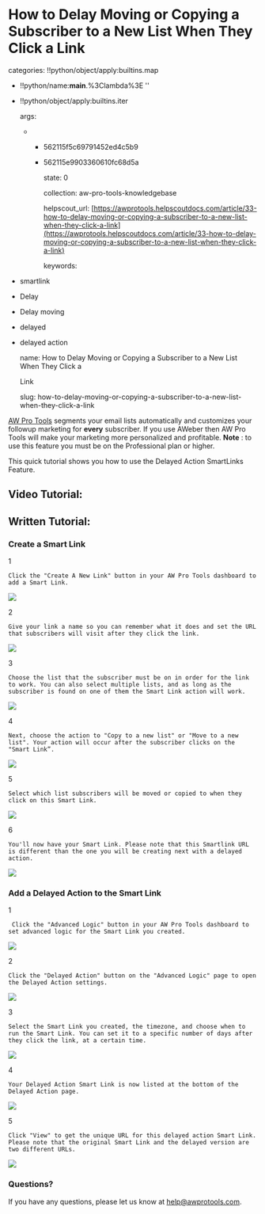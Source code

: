 # How to Delay Moving or Copying a Subscriber to a New List When They Click a Link

categories: !!python/object/apply:builtins.map

* !!python/name:**main**.%3Clambda%3E ''
* !!python/object/apply:builtins.iter

  args:

  * * 562115f5c69791452ed4c5b9
    * 562115e9903360610fc68d5a

      state: 0

      collection: aw-pro-tools-knowledgebase

      helpscout\_url: [https://awprotools.helpscoutdocs.com/article/33-how-to-delay-moving-or-copying-a-subscriber-to-a-new-list-when-they-click-a-link](https://awprotools.helpscoutdocs.com/article/33-how-to-delay-moving-or-copying-a-subscriber-to-a-new-list-when-they-click-a-link)

      keywords:

* smartlink
* Delay
* Delay moving
* delayed
* delayed action

  name: How to Delay Moving or Copying a Subscriber to a New List When They Click a

  Link

  slug: how-to-delay-moving-or-copying-a-subscriber-to-a-new-list-when-they-click-a-link

[AW Pro Tools](https://awprotools.com/) segments your email lists automatically and customizes your followup marketing for **every** subscriber. If you use AWeber then AW Pro Tools will make your marketing more personalized and profitable. **Note** : to use this feature you must be on the Professional plan or higher.

This quick tutorial shows you how to use the Delayed Action SmartLinks Feature.

## Video Tutorial:

## Written Tutorial:

### Create a Smart Link

1

```text
Click the "Create A New Link" button in your AW Pro Tools dashboard to add a Smart Link.
```

![](https://d33v4339jhl8k0.cloudfront.net/docs/assets/53974d6ce4b0c76107b109d1/images/552eebc9e4b0ac24a832b205/file-oEkzLkmRf6.png)

2

```text
Give your link a name so you can remember what it does and set the URL that subscribers will visit after they click the link.
```

![](https://d33v4339jhl8k0.cloudfront.net/docs/assets/53974d6ce4b0c76107b109d1/images/552eebd1e4b0ac24a832b206/file-1VDspNHKRz.png)

3

```text
Choose the list that the subscriber must be on in order for the link to work. You can also select multiple lists, and as long as the subscriber is found on one of them the Smart Link action will work.
```

![](https://d33v4339jhl8k0.cloudfront.net/docs/assets/53974d6ce4b0c76107b109d1/images/552eebdbe4b0ac24a832b208/file-LvxOzT4oki.png)

4

```text
Next, choose the action to "Copy to a new list" or "Move to a new list". Your action will occur after the subscriber clicks on the "Smart Link”.
```

![](https://d33v4339jhl8k0.cloudfront.net/docs/assets/53974d6ce4b0c76107b109d1/images/552eebe6e4b02f603f687d2c/file-e56hlXMuUw.png)

5

```text
Select which list subscribers will be moved or copied to when they click on this Smart Link.
```

![](https://d33v4339jhl8k0.cloudfront.net/docs/assets/53974d6ce4b0c76107b109d1/images/552eebeee4b02f603f687d2d/file-3BJaiFaCq7.png)

6

```text
You'll now have your Smart Link. Please note that this Smartlink URL is different than the one you will be creating next with a delayed action.
```

![](https://d33v4339jhl8k0.cloudfront.net/docs/assets/53974d6ce4b0c76107b109d1/images/552eebfae4b0ac24a832b209/file-wF0fhKyDPM.png)

### Add a Delayed Action to the Smart Link

1

```text
 Click the "Advanced Logic" button in your AW Pro Tools dashboard to set advanced logic for the Smart Link you created.
```

![](https://d33v4339jhl8k0.cloudfront.net/docs/assets/53974d6ce4b0c76107b109d1/images/552eeba5e4b02f603f687d29/file-BxeZL4xLHu.png)

2

```text
Click the "Delayed Action" button on the "Advanced Logic" page to open the Delayed Action settings.
```

![](https://d33v4339jhl8k0.cloudfront.net/docs/assets/53974d6ce4b0c76107b109d1/images/552eebb1e4b02f603f687d2b/file-8LtnNeSMi4.png)

3

```text
Select the Smart Link you created, the timezone, and choose when to run the Smart Link. You can set it to a specific number of days after they click the link, at a certain time.
```

![](https://d33v4339jhl8k0.cloudfront.net/docs/assets/53974d6ce4b0c76107b109d1/images/552eec53e4b0ac24a832b20a/file-PdRJOlswKA.png)

4

```text
Your Delayed Action Smart Link is now listed at the bottom of the Delayed Action page.
```

![](https://d33v4339jhl8k0.cloudfront.net/docs/assets/53974d6ce4b0c76107b109d1/images/552eec5ae4b0ac24a832b20b/file-asg77WY6Xj.png)

5

```text
Click "View" to get the unique URL for this delayed action Smart Link. Please note that the original Smart Link and the delayed version are two different URLs.
```

![](https://d33v4339jhl8k0.cloudfront.net/docs/assets/53974d6ce4b0c76107b109d1/images/552eec64e4b02f603f687d2f/file-T3wwVGig5e.png)

### Questions?

If you have any questions, please let us know at [help@awprotools.com](mailto:mailto:help@awprotools.com).

